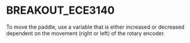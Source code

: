 # BREAKOUT_ECE3140

To move the paddle, use a variable that is either increased or decreased dependent on the movement (right or left) of the rotary encoder.
